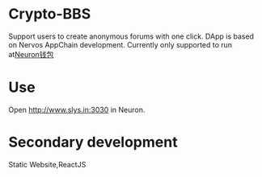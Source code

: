 #  Crypto-BBS
Support users to create anonymous forums with one click.
DApp is based on Nervos AppChain development.
Currently only supported to run at[Neuron钱包](https://github.com/cryptape/neuron-android)
#  Use
Open http://www.slys.in:3030 in Neuron.
#  Secondary development
Static Website,ReactJS
